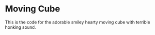 # Moving Cube
This is the code for the adorable smiley hearty moving cube with terrible honking sound.
